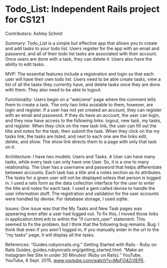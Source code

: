 # Todo_List: Independent Rails project for CS121

Contributors: 
Ashley Schmit

Summary:
Todo_List is a simple but effective app that allows you to create and add tasks to your todo list. Users register for the app with an email and password, and all of their todo list tasks are associated with their account. Once users are done with a task, they can delete it. Users also have the ability to edit tasks.

MVP:
The essential features include a registration and login so that each user will have their own todo list. Users need to be able create tasks, view a list of all the tasks they currently have, and delete tasks once they are done with them. They also need to be able to logout. 

Functionality:
Users begin on a "welcome" page where the comment tells them to create a task. The only two links avialable to them, however, are login and register. If a user has not yet created an account, they can register with an email and password. If they do have an account, the user can login, and they now have access to the following links: logout, new task, my tasks, and register. When they click on the new task link, the user can fill out the title and notes for the task, then submit the task. When they click on the my tasks link, the tasks are listed, and next to each one are the links edit, delete, and show. The show link directs them to a page with only that task on it. 

Architecture:
I have two models: Users and Tasks. A User can have many tasks, while every task can only have one User. So, it is a one to many relationship. The User has a username and password that helps differentiate between accounts. Each task has a title and a notes section as its attributes. The tasks for a given user will not be displayed unless that person is logged in. I used a rails form as the data collection interface for the user to enter the title and notes for each task. I used a gem called devise to handle the user information stuff. The registration and validation for the user accounts were handled by devise. For database storage, I used sqlite.

Issues:
One issue was that the My Tasks and New Task pages was appearing even after a user had logged out. To fix this, I moved those links in application.html.erb to within the "if current_user" statement. This seemed to fix the problem, but I think that the following bug remains. 
Bug: I think that even if you aren't logged in, if you manually enter in the url to the "my tasks" page, it will display all the tasks.

References:
“Guides.rubyonrails.org.” Getting Started with Rails - Ruby on Rails Guides, guides.rubyonrails.org/getting_started.html.
“Make an Instagram like Site in under 30 Minutes! (Ruby on Rails).” YouTube, YouTube, 6 Sept. 2015, www.youtube.com/watch?v=MpFO4Zr0EPE.
